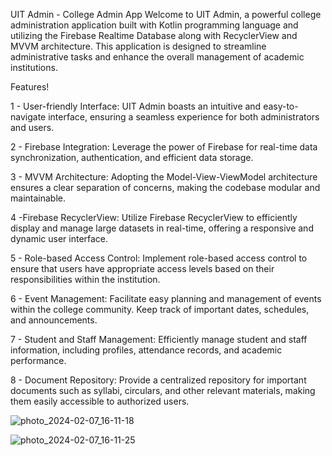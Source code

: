 UIT Admin - College Admin App
Welcome to UIT Admin, a powerful college administration application built with Kotlin programming language and utilizing the Firebase Realtime Database along with RecyclerView and MVVM architecture. This application is designed to streamline administrative tasks and enhance the overall management of academic institutions.

Features!

1 - User-friendly Interface: UIT Admin boasts an intuitive and easy-to-navigate interface, ensuring a seamless experience for both administrators and users.

2 - Firebase Integration: Leverage the power of Firebase for real-time data synchronization, authentication, and efficient data storage.

3 - MVVM Architecture: Adopting the Model-View-ViewModel architecture ensures a clear separation of concerns, making the codebase modular and maintainable.

4 -Firebase RecyclerView: Utilize Firebase RecyclerView to efficiently display and manage large datasets in real-time, offering a responsive and dynamic user interface.

5 - Role-based Access Control: Implement role-based access control to ensure that users have appropriate access levels based on their responsibilities within the institution.

6 - Event Management: Facilitate easy planning and management of events within the college community. Keep track of important dates, schedules, and announcements.

7 - Student and Staff Management: Efficiently manage student and staff information, including profiles, attendance records, and academic performance.

8 - Document Repository: Provide a centralized repository for important documents such as syllabi, circulars, and other relevant materials, making them easily accessible to authorized users.

![photo_2024-02-07_16-11-18](https://github.com/Shivam-Jha1/UIT-Admin/assets/101012598/20aad43f-6852-4136-b299-41472f49e798)

![photo_2024-02-07_16-11-25](https://github.com/Shivam-Jha1/UIT-Admin/assets/101012598/dc105777-08f6-4e74-91f3-9d73f9ada3a0)

